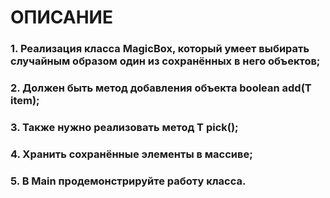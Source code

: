 # ОПИСАНИЕ
### 1. Реализация класса MagicBox, который умеет выбирать случайным образом один из сохранённых в него объектов;
### 2. Должен быть метод добавления объекта boolean add(T item);
### 3. Также нужно реализовать метод T pick();
### 4. Хранить сохранённые элементы в массиве;
### 5. В Main продемонстрируйте работу класса.
